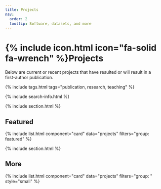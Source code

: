 ```yaml
---
title: Projects
nav:
  order: 2
  tooltip: Software, datasets, and more
---
```


# {% include icon.html icon="fa-solid fa-wrench" %}Projects

Below are current or recent projects that have resulted or will result in a first-author publication.

{% include tags.html tags="publication, research, teaching" %}

{% include search-info.html %}

{% include section.html %}

## Featured

{% include list.html component="card" data="projects" filters="group: featured" %}

{% include section.html %}

## More

{% include list.html component="card" data="projects" filters="group: " style="small" %}

